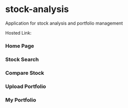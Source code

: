 # stock-analysis
 Application for stock analysis and portfolio management

 Hosted Link:

 ### Home Page

 ### Stock Search

 ### Compare Stock

 ### Upload Portfolio

 ### My Portfolio
